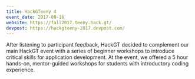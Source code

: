 ```yaml
---
title: HackGTeeny 4
event_date: 2017-09-16
website: https://fall2017.teeny.hack.gt/
devpost: https://hackgteeny-2017.devpost.com/
---
```


After listening to participant feedback, HackGT decided to complement our main HackGT event with a series of beginner workshops to introduce critical skills for application development. At the event, we offered a 5 hour hands-on, mentor-guided workshops for students with introductory coding experience.
